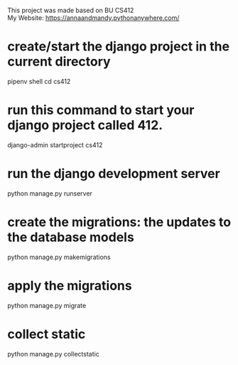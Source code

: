 This project was made based on BU CS412 <br />
My Website: https://annaandmandy.pythonanywhere.com/

# create/start the django project in the current directory
pipenv shell
cd cs412

# run this command to start your django project called 412.
django-admin startproject cs412

# run the django development server
python manage.py runserver

# create the migrations: the updates to the database models
python manage.py makemigrations

# apply the migrations
python manage.py migrate

# collect static
python manage.py collectstatic
